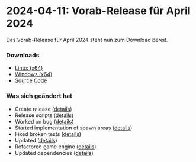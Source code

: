 # 2024-04-11: Vorab-Release für April 2024

Das Vorab-Release für April 2024 steht nun zum Download bereit.

### Downloads

- [Linux (x64)](http://www.retro-carnage.net/releases/Retro-Carnage-Linux.zip)
- [Windows (x64)](http://www.retro-carnage.net/releases/Retro-Carnage-Windows.zip)
- [Source Code](http://www.retro-carnage.net/releases/Retro-Carnage-Code.zip)

### Was sich geändert hat

- Create release ([details](https://github.com/Retro-Carnage-Team/retro-carnage/pull/83))
- Release scripts ([details](https://github.com/Retro-Carnage-Team/retro-carnage/pull/84))
- Worked on bug ([details](https://github.com/Retro-Carnage-Team/retro-carnage/pull/82))
- Started implementation of spawn areas ([details](https://github.com/Retro-Carnage-Team/retro-carnage/pull/85))
- Fixed broken tests ([details](https://github.com/Retro-Carnage-Team/retro-carnage/pull/87))
- Updated ([details](https://github.com/Retro-Carnage-Team/retro-carnage/pull/89))
- Refactored game engine ([details](https://github.com/Retro-Carnage-Team/retro-carnage/pull/90))
- Updated dependencies ([details](https://github.com/Retro-Carnage-Team/retro-carnage/pull/91))
